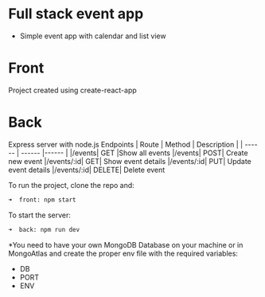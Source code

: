 # Full stack event app
- Simple event app with calendar and list view

# Front
Project created using create-react-app

# Back
Express server with node.js
Endpoints
| Route | Method | Description |
| ------ | ------ |------ |
|/events|	GET	|Show all events
|/events|	POST|	Create new event
|/events/:id|	GET|	Show event details
|/events/:id|	PUT|	Update event details
|/events/:id|	DELETE|	Delete event


To run the project, clone the repo and:
```bash 
➜  front: npm start
```

To start the server:
```bash 
➜  back: npm run dev
```

*You need to have your own MongoDB Database on your machine or in MongoAtlas and create the proper env file with the required variables:
- DB
- PORT
- ENV
